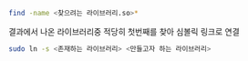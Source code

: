 

```bash
find -name <찾으려는 라이브러리.so>*
```
결과에서 나온 라이브러리중 적당히 첫번째를 찾아 심볼릭 링크로 연결
```bash
sudo ln -s <존재하는 라이브러리> <만들고자 하는 라이브러리>
```
